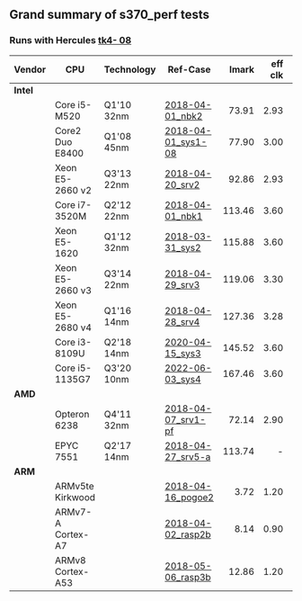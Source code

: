 ## Grand summary of s370_perf tests

### Runs with Hercules [tk4- 08](sysinfo_tk4m08.md)

| Vendor | CPU | Technology | Ref-Case | lmark | eff clk | lmark/clk |
| ------ | --- | ---------- | -------- | ----: |   ----: |     ----: |
| **Intel** | | | | |
| | Core i5-M520    | Q1'10  32nm | [2018-04-01_nbk2](2018-04-01_nbk2.md)       |  73.91 | 2.93 | 25.2 |
| | Core2 Duo E8400 | Q1'08  45nm |[2018-04-01_sys1-08](2018-04-01_sys1-08.md)  |  77.90 | 3.00 | 26.0 |
| | Xeon E5-2660 v2 | Q3'13  22nm | [2018-04-20_srv2](2018-04-20_srv2.md)       |  92.86 | 2.93 | 31.7 |
| | Core i7-3520M   | Q2'12  22nm | [2018-04-01_nbk1](2018-04-01_nbk1.md)       | 113.46 | 3.60 | 31.5 |
| | Xeon E5-1620    | Q1'12  32nm | [2018-03-31_sys2](2018-03-31_sys2.md)       | 115.88 | 3.60 | 31.2 |
| | Xeon E5-2660 v3 | Q3'14  22nm | [2018-04-29_srv3](2018-04-29_srv3.md)       | 119.06 | 3.30 | 36.1 |
| | Xeon E5-2680 v4 | Q1'16  14nm | [2018-04-28_srv4](2018-04-28_srv4.md)       | 127.36 | 3.28 | 38.8 |
| | Core i3-8109U   | Q2'18  14nm | [2020-04-15_sys3](2020-04-15_sys3.md)       | 145.52 | 3.60 | 40.4 |
| | Core i5-1135G7  | Q3'20  10nm | [2022-06-03_sys4](2022-06-03_sys4.md)       | 167.46 | 3.60 | 46.5 |
| **AMD** | | | | |
| | Opteron 6238    | Q4'11  32nm | [2018-04-07_srv1-pf](2018-04-07_srv1-pf.md) |  72.14 | 2.90 | 24.9 |
| | EPYC 7551       | Q2'17  14nm | [2018-04-27_srv5-a](2018-04-27_srv5-a.md)   | 113.74 |    - |    - |
| **ARM** | | | | |
| | ARMv5te Kirkwood  |           | [2018-04-16_pogoe2](2018-04-16_pogoe2.md)   |   3.72 | 1.20 |  3.1 |
| | ARMv7-A Cortex-A7 |           | [2018-04-02_rasp2b](2018-04-02_rasp2b.md)   |   8.14 | 0.90 |  9.0 |
| | ARMv8 Cortex-A53  |           | [2018-05-06_rasp3b](2018-05-06_rasp3b.md)   |  12.86 | 1.20 | 10.7 |
